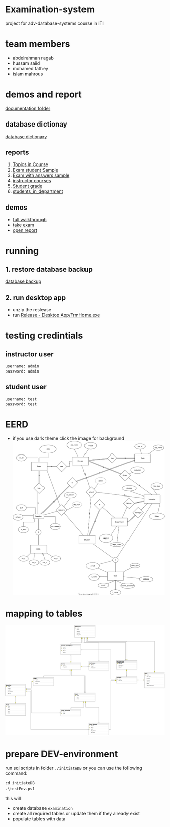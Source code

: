 # Examination-system
project for adv-database-systems course in ITI

# team members
- abdelrahman ragab
- hussam saiid
- mohamed fathey
- islam mahrous


# demos and report 
[documentation folder](Database/Documentation)

## database dictionay
[database dictionary](Database/Documentation/Database%20Dictionary.pdf)

## reports 
1. [Topics in Course](./Database/Documentation/view%20Topics%20in%20Course%20Sample.pdf)
2. [Exam student Sample](./Database/Documentation/view%20Exam%20student%20Sample%20_html.pdf)
3. [Exam with answers sample](./Database/Documentation/view%20Exam%20with%20answers%20sample.pdf)
4. [instructor courses](./Database/Documentation/view%20instructor%20courses.pdf)
5. [Student grade](./Database/Documentation/view%20Student%20grade.pdf)
6. [students_in_department](./Database/Documentation/view%20students_in_department.pdf)

## demos
- [full walkthrough](./Demo.mp4)
- [take exam](./Database/Documentation/take_exam.webm)
- [open report](./Database/Documentation/newUI_ExamAnser.webm)



# running 

## 1. restore database backup 
[database backup](Database/Database%20Backup/Examination.bak)



## 2. run desktop app
- unzip the reslease
- run [Release - Desktop App/FrmHome.exe](Release%20-%20Desktop%20App/frmHome.exe)


# testing credintials

## instructor user
```
username: admin
password: admin
```

## student user
```
username: test
password: test
```


# EERD 
* if you use dark theme click the image for background
![ERD](Database/Design/ERD.drawio.svg)

# mapping to tables

![diagram](Database/Initiate%20Database/diagram.png)


# prepare DEV-environment
run sql scripts in folder `./initiateDB`
or you can use the following command:
```ps
cd initiateDB
.\testEnv.ps1
```
this will 
- create database `examination`
- create all required tables or update them if they already exist
- populate tables with data 


